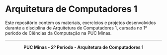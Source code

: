 
# Arquitetura de Computadores 1

Este repositório contém os materiais, exercícios e projetos desenvolvidos durante a disciplina de Arquitetura de Computadores 1, cursada no 1º período de Ciências da Computação na PUC Minas.

---

<div align="center">
    <strong>PUC Minas - 2º Período - Arquitetura de Computadores 1</strong>
</div>
